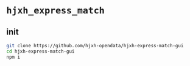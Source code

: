 # `hjxh_express_match`

## init

```sh
git clone https://github.com/hjxh-opendata/hjxh-express-match-gui
cd hjxh-express-match-gui
npm i
```
